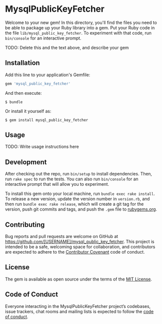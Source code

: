 # MysqlPublicKeyFetcher

Welcome to your new gem! In this directory, you'll find the files you need to be able to package up your Ruby library into a gem. Put your Ruby code in the file `lib/mysql_public_key_fetcher`. To experiment with that code, run `bin/console` for an interactive prompt.

TODO: Delete this and the text above, and describe your gem

## Installation

Add this line to your application's Gemfile:

```ruby
gem 'mysql_public_key_fetcher'
```

And then execute:

    $ bundle

Or install it yourself as:

    $ gem install mysql_public_key_fetcher

## Usage

TODO: Write usage instructions here

## Development

After checking out the repo, run `bin/setup` to install dependencies. Then, run `rake spec` to run the tests. You can also run `bin/console` for an interactive prompt that will allow you to experiment.

To install this gem onto your local machine, run `bundle exec rake install`. To release a new version, update the version number in `version.rb`, and then run `bundle exec rake release`, which will create a git tag for the version, push git commits and tags, and push the `.gem` file to [rubygems.org](https://rubygems.org).

## Contributing

Bug reports and pull requests are welcome on GitHub at https://github.com/[USERNAME]/mysql_public_key_fetcher. This project is intended to be a safe, welcoming space for collaboration, and contributors are expected to adhere to the [Contributor Covenant](http://contributor-covenant.org) code of conduct.

## License

The gem is available as open source under the terms of the [MIT License](https://opensource.org/licenses/MIT).

## Code of Conduct

Everyone interacting in the MysqlPublicKeyFetcher project’s codebases, issue trackers, chat rooms and mailing lists is expected to follow the [code of conduct](https://github.com/[USERNAME]/mysql_public_key_fetcher/blob/master/CODE_OF_CONDUCT.md).
